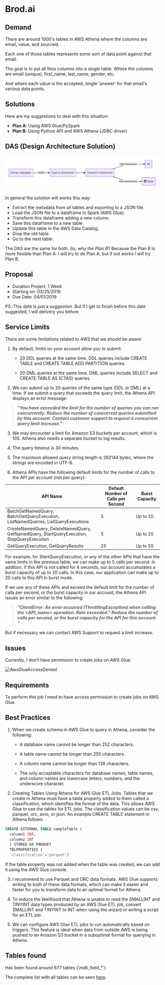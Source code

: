# Brod.ai

## Demand

There are around 1000's tables in AWS Athena where the columns are email, value, and sourceid.

Each one of those tables represents some sort of data point against that email.

The goal is to put all thos columns into a single table. Where the columns are email (unique), first_name, last_name, gender, etc.

And where each value is the accepted, single 'answer' for that email's various data points.

## Solutions

Here are my suggestions to deal with this situation:

- **Plan A**: Using AWS Glue/PySpark
- **Plan B**: Using Python API and AWS Athena (JDBC driver)

## DAS (Design Architecture Solution)

![DAS](https://github.com/lserra/BrodAI/blob/master/DAS.png?raw=true)

In general the solution will works this way:

- Extract the metadata from all tables and exporting to a JSON file.
- Load the JSON file to a dataframe in Spark (AWS Glue).
- Transform this dataframe adding a new column.
- Save this dataframe to a new table.
- Update this table in the AWS Data Catalog.
- Drop the old table.
- Go to the next table.

The DAS are the same for both. _So, why the Plan B_? Because the Plan B is more flexible than Plan A. I will try to do Plan A, but if not works I will try Plan B.

## Proposal

- Duration Project: 1 Week
- Starting on: 03/25/2019
- Due Date: 04/01/2019

PS.:This date is just a suggestion. But if I get to finish before this date suggested, I will delivery you before.

## Service Limits

There are some limitations related to AWS that we should be aware:

1. By default, limits on your account allow you to submit:

    - 20 DDL queries at the same time. DDL queries include CREATE TABLE and CREATE TABLE ADD PARTITION queries.

    - 20 DML queries at the same time. DML queries include SELECT and CREATE TABLE AS (CTAS) queries.

2. We can submit up to 20 queries of the same type (DDL or DML) at a time. If we submit a query that exceeds the query limit, the Athena API displays an error message:

> _**"You have exceeded the limit for the number of queries you can run concurrently. Reduce the number of concurrent queries submitted by this account. Contact customer support to request a concurrent query limit increase.”**_

3. We may encounter a limit for Amazon S3 buckets per account, which is 100. Athena also needs a separate bucket to log results.

4. The query timeout is 30 minutes.

5. The maximum allowed query string length is 262144 bytes, where the strings are encoded in UTF-8.

6. Athena APIs have the following default limits for the number of calls to the API per account (not per query):

API Name | Default Number of Calls per Second | Burst Capacity
---------|------------------------------------|---------------
BatchGetNamedQuery, BatchGetQueryExecution, ListNamedQueries, ListQueryExecutions| 5 | Up to 10
CreateNamedQuery, DeleteNamedQuery, GetNamedQuery, StartQueryExecution, StopQueryExecution | 5 | Up to 20
GetQueryExecution, GetQueryResults | 25 | Up to 50

For example, for _StartQueryExecution_, or any of the other APIs that have the same limits in the previous table, we can make up to 5 calls per second. In addition, if this API is not called for 4 seconds, our account accumulates a burst capacity of up to 20 calls. In this case, our application can make up to 20 calls to this API in burst mode.

If we use any of these APIs and exceed the default limit for the number of calls per second, or the burst capacity in our account, the Athena API issues an error similar to the following: 

> _**"ClientError: An error occurred (ThrottlingException) when calling the <API_name> operation: Rate exceeded." Reduce the number of calls per second, or the burst capacity for the API for this account. "**_

But if necessary we can contact AWS Support to request a limit increase.

## Issues

Currently, I don't have permission to create jobs on AWS Glue.

![AwsGlueAccessDenied](/home/lserra/Downloads/Upwork/AwsGlueAccessDenied.png)

## Requirements

To perform this job I need to have access permission to create jobs on AWS Glue.

## Best Practices

1. When we create schema in AWS Glue to query in Athena, consider the following:

    - A database name cannot be longer than 252 characters.

    - A table name cannot be longer than 255 characters.

    - A column name cannot be longer than 128 characters.

    - The only acceptable characters for database names, table names, and column names are lowercase letters, numbers, and the underscore character.

2. Creating Tables Using Athena for AWS Glue ETL Jobs. Tables that we create in Athena must have a table property added to them called a classification, which identifies the format of the data. This allows AWS Glue to use the tables for ETL jobs. The classification values can be csv, parquet, orc, avro, or json. An example CREATE TABLE statement in Athena follows:

```sql
CREATE EXTERNAL TABLE sampleTable (
  column1 INT,
  column2 INT
  ) STORED AS PARQUET
  TBLPROPERTIES (
  'classification'='parquet')
```

If the table property was not added when the table was created, we can add it using the AWS Glue console.

3. I recommend to use Parquet and ORC data formats. AWS Glue supports writing to both of these data formats, which can make it easier and faster for you to transform data to an optimal format for Athena.

4. To reduce the likelihood that Athena is unable to read the SMALLINT and TINYINT data types produced by an AWS Glue ETL job, convert SMALLINT and TINYINT to INT when using the wizard or writing a script for an ETL job.

5. We can configure AWS Glue ETL jobs to run automatically based on triggers. This feature is ideal when data from outside AWS is being pushed to an Amazon S3 bucket in a suboptimal format for querying in Athena.

## Tables found

Has been found around 677 tables ('mdb_field_*').

The complete list with all tables can be seen [here](/home/lserra/Downloads/Upwork/tables_found.csv).
